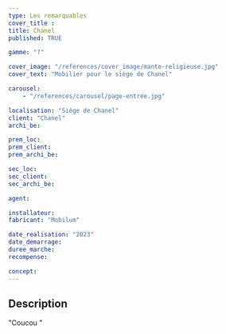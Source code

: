 ```yaml
---
type: Les remarquables
cover_title :
title: Chanel
published: TRUE

gamme: "?"

cover_image: "/references/cover_image/mante-religieuse.jpg"
cover_text: "Mobilier pour le siège de Chanel"

carousel:
    - "/references/carousel/page-entree.jpg"

localisation: "Siège de Chanel"
client: "Chanel"
archi_be:

prem_loc:
prem_client:
prem_archi_be:

sec_loc:
sec_client:
sec_archi_be:

agent:

installateur:
fabricant: "Mobilum"

date_realisation: "2023"
date_demarrage:
duree_marche:
recompense:

concept:
---
```


## Description

"Coucou "
